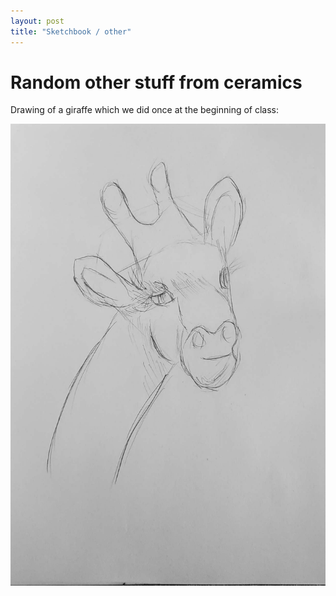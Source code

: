 ```yaml
---
layout: post
title: "Sketchbook / other"
---
```


# Random other stuff from ceramics

Drawing of a giraffe which we did once at the beginning of class:

![giraffe drawing](/images/giraffe.jpg)
